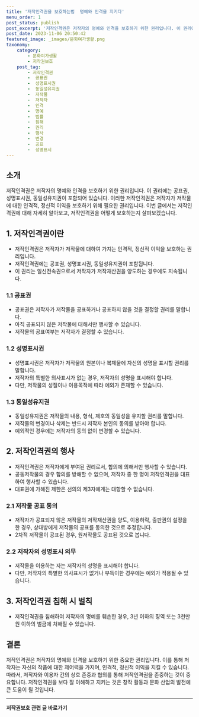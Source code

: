 ```yaml
---
title: '저작인격권을 보호하는법  명예와 인격을 지키다'
menu_order: 1
post_status: publish
post_excerpt: '저작인격권은 저작자의 명예와 인격을 보호하기 위한 권리입니다. 이 권리에는 공표권, 성명표시권, 동일성유지권이 포함되어 있습니다. 이러한 저작인격권은 저작자가 저작물에 대한 인격적, 정신적 이익을 보호하기 위해 필요한 권리입니다. 이번 글에서는 저작인격권에 대해 자세히 알아보고, 저작인격권을 어떻게 보호하는지 살펴보겠습니다.'
post_date: 2023-11-06 20:50:42
featured_image: _images/문화여가생활.png
taxonomy:
    category:
        - 문화여가생활
        - 저작권보호
    post_tag:
        - 저작인격권
        -  공표권
        -  성명표시권
        -  동일성유지권
        -  저작물
        -  저작자
        -  인격
        -  명예
        -  법률
        -  침해
        -  권리
        -  행사
        -  변경
        -  공표
        -  성명표시
---
```




## 소개
저작인격권은 저작자의 명예와 인격을 보호하기 위한 권리입니다. 이 권리에는 공표권, 성명표시권, 동일성유지권이 포함되어 있습니다. 이러한 저작인격권은 저작자가 저작물에 대한 인격적, 정신적 이익을 보호하기 위해 필요한 권리입니다. 이번 글에서는 저작인격권에 대해 자세히 알아보고, 저작인격권을 어떻게 보호하는지 살펴보겠습니다.

## 1. 저작인격권이란
- 저작인격권은 저작자가 저작물에 대하여 가지는 인격적, 정신적 이익을 보호하는 권리입니다.
- 저작인격권에는 공표권, 성명표시권, 동일성유지권이 포함됩니다.
- 이 권리는 일신전속권으로서 저작자가 저작재산권을 양도하는 경우에도 지속됩니다.

### 1.1 공표권
- 공표권은 저작자가 저작물을 공표하거나 공표하지 않을 것을 결정할 권리를 말합니다.
- 아직 공표되지 않은 저작물에 대해서만 행사할 수 있습니다.
- 저작물의 공표여부는 저작자가 결정할 수 있습니다.

### 1.2 성명표시권
- 성명표시권은 저작자가 저작물의 원본이나 복제물에 자신의 성명을 표시할 권리를 말합니다.
- 저작자의 특별한 의사표시가 없는 경우, 저작자의 성명을 표시해야 합니다.
- 다만, 저작물의 성질이나 이용목적에 따라 예외가 존재할 수 있습니다.

### 1.3 동일성유지권
- 동일성유지권은 저작물의 내용, 형식, 제호의 동일성을 유지할 권리를 말합니다.
- 저작물의 변경이나 삭제는 반드시 저작자 본인의 동의를 받아야 합니다.
- 예외적인 경우에는 저작자의 동의 없이 변경할 수 있습니다.

## 2. 저작인격권의 행사
- 저작인격권은 저작자에게 부여된 권리로서, 합의에 의해서만 행사할 수 있습니다.
- 공동저작물의 경우 합의를 방해할 수 없으며, 저작자 중 한 명이 저작인격권을 대표하여 행사할 수 있습니다.
- 대표권에 가해진 제한은 선의의 제3자에게는 대항할 수 없습니다.

### 2.1 저작물 공표 동의
- 저작자가 공표되지 않은 저작물의 저작재산권을 양도, 이용허락, 출판권의 설정을 한 경우, 상대방에게 저작물의 공표를 동의한 것으로 추정합니다.
- 2차적 저작물이 공표된 경우, 원저작물도 공표된 것으로 봅니다.

### 2.2 저작자의 성명표시 의무
- 저작물을 이용하는 자는 저작자의 성명을 표시해야 합니다.
- 다만, 저작자의 특별한 의사표시가 없거나 부득이한 경우에는 예외가 적용될 수 있습니다.

## 3. 저작인격권 침해 시 벌칙
- 저작인격권을 침해하여 저작자의 명예를 훼손한 경우, 3년 이하의 징역 또는 3천만원 이하의 벌금에 처해질 수 있습니다.

## 결론
저작인격권은 저작자의 명예와 인격을 보호하기 위한 중요한 권리입니다. 이를 통해 저작자는 자신의 작품에 대한 제어력을 가지며, 인격적, 정신적 이익을 지킬 수 있습니다. 따라서, 저작자와 이용자 간의 상호 존중과 협의를 통해 저작인격권을 존중하는 것이 중요합니다. 저작인격권을 보다 잘 이해하고 지키는 것은 창작 활동과 문화 산업의 발전에 큰 도움이 될 것입니다.


<!-- wp:separator -->
<hr class="wp-block-separator has-alpha-channel-opacity"/>
<!-- /wp:separator -->

<!-- wp:group {"backgroundColor":"base","layout":{"type":"constrained"}} -->
<div class="wp-block-group has-base-background-color has-background"><!-- wp:paragraph {"align":"center","fontSize":"medium"} -->
<p class="has-text-align-center has-large-font-size"><strong>저작권보호 관련 글 바로가기</strong></p>
<!-- /wp:paragraph -->


<!-- wp:latest-posts
{"categories":[{"id":14799,"count":19,"description":"","link":"https://uknowlaw.com/category/%ec%a0%80%ec%9e%91%ea%b6%8c%eb%b3%b4%ed%98%b8/","name":"저작권보호","slug":"저작권보호","taxonomy":"category","parent":0,"meta":[],"_links":{"self":[{"href":"https://uknowlaw.com/wp-json/wp/v2/categories/14799"}],"collection":[{"href":"https://uknowlaw.com/wp-json/wp/v2/categories"}],"about":[{"href":"https://uknowlaw.com/wp-json/wp/v2/taxonomies/category"}],"wp:post_type":[{"href":"https://uknowlaw.com/wp-json/wp/v2/posts?categories=14799"}],"curies":[{"name":"wp","href":"https://api.w.org/{rel}","templated":true}]}}],"postsToShow":100,"excerptLength":28,"postLayout":"grid","columns":2,"featuredImageAlign":"left","featuredImageSizeSlug":"large","fontSize":"small"} /--></div>
<!-- /wp:group -->